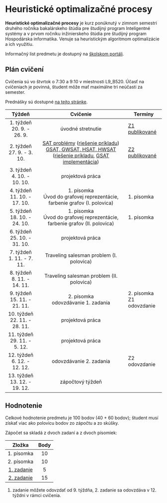 # Heuristické optimalizačné procesy

**Heuristické optimalizačné procesy** je kurz ponúknutý v zimnom semestri druhého ročníka bakalárskeho štúdia pre študijný program Inteligentné systémy a v prvom ročníku inžinierskeho štúdia pre študijný program Hospodárska informatika. Venuje sa heuristickým algoritmom optimalizácie a ich využitiu.

Informačný list predmetu je dostupný na [školskom portáli](https://maisportal.tuke.sk/portal/studijneProgramy.mais).

## Plán cvičení
Cvičenia sú vo štvrtok o 7:30 a 9:10 v miestnosti L9_B520. Účasť na cvičeniach je povinná, študent môže mať maximálne tri neúčasti za semester.

Prednášky sú dostupné [na tejto stránke](http://people.tuke.sk/marian.mach/course-hop-en.html).

|             Týždeň              |                  Cvičenie                    | Termíny                      |
|:-------------------------------:|:--------------------------------------------:|------------------------------|
| 1. týždeň<br>20. 9. - 26. 9.    |               úvodné stretnutie              | [Z1 publikované](assignments/assignment1.md)               |
| 2. týždeň<br>27. 9. - 3. 10.    |       [SAT problémy](labs/lab-sat.pdf) ([riešenie príkladu](solutions/sat_riesenie.PDF)) <br> [GSAT, GWSAT, HSAT, HWSAT](labs/lab-sat.pdf) ([riešenie príkladu](solutions/gsat_riesenie.PDF), [GSAT implementácia](solutions/gsat_example.py)) | [Z2 publikované](assignments/assignment2.md)               |
| 3. týždeň<br>4. 10. - 10. 10.   |                projektová práca              |                              |
| 4. týždeň<br>11. 10. - 17. 10.  | 1. písomka<br>Úvod do grafovej reprezentácie, farbenie grafov (I. polovica) | 1. písomka                       |
| 5. týždeň<br>18. 10. - 24. 10.  | 1. písomka<br>Úvod do grafovej reprezentácie, farbenie grafov (II. polovica) | 1. písomka                   |
| 6. týždeň<br>25. 10. - 31. 10.  |                projektová práca              |                              |
| 7. týždeň<br>1. 11. - 7. 11.    |           Traveling salesman problem (I. polovica)        |                              |
| 8. týždeň<br>8. 11. - 14. 11.   |           Traveling salesman problem (II. polovica)         |                              |
| 9. týždeň<br>15. 11. - 21. 11.  |     2. písomka<br>odovzdávanie 1. zadania    | 2. písomka<br>Z1 odovzdanie  |
| 10. týždeň<br>22. 11. - 28. 11. |                projektová práca              |                              |
| 11. týždeň<br>29. 11. - 5. 12.  |                projektová práca              |                              |
| 12. týždeň<br>6. 12. - 12. 12.  |            odovzdávanie 2. zadania           | Z2 odovzdanie                |
| 13. týždeň<br>13. 12. - 19. 12. |                zápočtový týždeň              |                              |

## Hodnotenie <a name="grading"></a>

Celkové hodnotenie predmetu je 100 bodov (40 + 60 bodov); študent musí získať viac ako polovicu bodov zo zápočtu a zo skúšky.

Zápočet sa skladá z dvoch zadaní a z dvoch písomiek:

|        Zložka       | Body |
|:-------------------:|:----:|
|     1. písomka      |  10  |
|     2. písomka      |  10  |
|     [1. zadanie](assignments/assignment1.md)      |   5  |
|     [2. zadanie](assignments/assignment2.md)      |  15  |

1. zadanie môžete odovzdať od 9. týždňa, 2. zadanie sa odovzdáva v 12. týždni v rámci cvičenia.